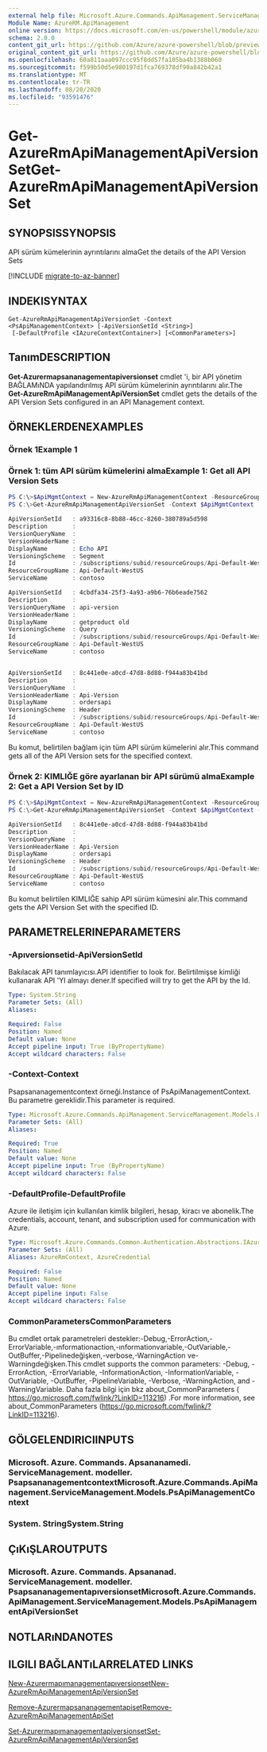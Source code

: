 ```yaml
---
external help file: Microsoft.Azure.Commands.ApiManagement.ServiceManagement.dll-Help.xml
Module Name: AzureRM.ApiManagement
online version: https://docs.microsoft.com/en-us/powershell/module/azurerm.apimanagement/get-azurermapimanagementapiversionset
schema: 2.0.0
content_git_url: https://github.com/Azure/azure-powershell/blob/preview/src/ResourceManager/ApiManagement/Commands.ApiManagement/help/Get-AzureRmApiManagementApiVersionSet.md
original_content_git_url: https://github.com/Azure/azure-powershell/blob/preview/src/ResourceManager/ApiManagement/Commands.ApiManagement/help/Get-AzureRmApiManagementApiVersionSet.md
ms.openlocfilehash: 60a811aaa097ccc95f8dd57fa105ba4b1388b060
ms.sourcegitcommit: f599b50d5e980197d1fca769378df90a842b42a1
ms.translationtype: MT
ms.contentlocale: tr-TR
ms.lasthandoff: 08/20/2020
ms.locfileid: "93591476"
---
```

# <span data-ttu-id="d1cd5-101">Get-AzureRmApiManagementApiVersionSet</span><span class="sxs-lookup"><span data-stu-id="d1cd5-101">Get-AzureRmApiManagementApiVersionSet</span></span>

## <span data-ttu-id="d1cd5-102">SYNOPSIS</span><span class="sxs-lookup"><span data-stu-id="d1cd5-102">SYNOPSIS</span></span>
<span data-ttu-id="d1cd5-103">API sürüm kümelerinin ayrıntılarını alma</span><span class="sxs-lookup"><span data-stu-id="d1cd5-103">Get the details of the API Version Sets</span></span>

[!INCLUDE [migrate-to-az-banner](../../includes/migrate-to-az-banner.md)]

## <span data-ttu-id="d1cd5-104">INDEKI</span><span class="sxs-lookup"><span data-stu-id="d1cd5-104">SYNTAX</span></span>

```
Get-AzureRmApiManagementApiVersionSet -Context <PsApiManagementContext> [-ApiVersionSetId <String>]
 [-DefaultProfile <IAzureContextContainer>] [<CommonParameters>]
```

## <span data-ttu-id="d1cd5-105">Tanım</span><span class="sxs-lookup"><span data-stu-id="d1cd5-105">DESCRIPTION</span></span>
<span data-ttu-id="d1cd5-106">**Get-Azurermapsananagementapiversionset** cmdlet 'i, bir API yönetim BAĞLAMıNDA yapılandırılmış API sürüm kümelerinin ayrıntılarını alır.</span><span class="sxs-lookup"><span data-stu-id="d1cd5-106">The **Get-AzureRmApiManagementApiVersionSet** cmdlet gets the details of the API Version Sets configured in an API Management context.</span></span>

## <span data-ttu-id="d1cd5-107">ÖRNEKLERDEN</span><span class="sxs-lookup"><span data-stu-id="d1cd5-107">EXAMPLES</span></span>

### <span data-ttu-id="d1cd5-108">Örnek 1</span><span class="sxs-lookup"><span data-stu-id="d1cd5-108">Example 1</span></span>

### <span data-ttu-id="d1cd5-109">Örnek 1: tüm API sürüm kümelerini alma</span><span class="sxs-lookup"><span data-stu-id="d1cd5-109">Example 1: Get all API Version Sets</span></span>
```powershell
PS C:\>$ApiMgmtContext = New-AzureRmApiManagementContext -ResourceGroupName "Api-Default-WestUS" -ServiceName "contoso"
PS C:\>Get-AzureRmApiManagementApiVersionSet -Context $ApiMgmtContext

ApiVersionSetId   : a93316c8-8b88-46cc-8260-380789a5d598
Description       :
VersionQueryName  :
VersionHeaderName :
DisplayName       : Echo API
VersioningScheme  : Segment
Id                : /subscriptions/subid/resourceGroups/Api-Default-WestUS/providers/Microsoft.ApiManagement/service/contoso/api-version-sets/a916c8-8b88-46cc-8260-380789a5d598
ResourceGroupName : Api-Default-WestUS
ServiceName       : contoso

ApiVersionSetId   : 4cbdfa34-25f3-4a93-a9b6-76b6eade7562
Description       :
VersionQueryName  : api-version
VersionHeaderName :
DisplayName       : getproduct old
VersioningScheme  : Query
Id                : /subscriptions/subid/resourceGroups/Api-Default-WestUS/providers/Microsoft.ApiManagement/service/contoso/api-version-sets/4cbdfa34-25f3-4a93-a9b6-76b6eade7562
ResourceGroupName : Api-Default-WestUS
ServiceName       : contoso


ApiVersionSetId   : 8c441e0e-a0cd-47d8-8d88-f944a83b41bd
Description       :
VersionQueryName  :
VersionHeaderName : Api-Version
DisplayName       : ordersapi
VersioningScheme  : Header
Id                : /subscriptions/subid/resourceGroups/Api-Default-WestUS/providers/Microsoft.ApiManagement/service/contoso/api-version-sets/8c441e0e-a0cd-47d8-8d88-f944a83b41bd
ResourceGroupName : Api-Default-WestUS
ServiceName       : contoso
```

<span data-ttu-id="d1cd5-110">Bu komut, belirtilen bağlam için tüm API sürüm kümelerini alır.</span><span class="sxs-lookup"><span data-stu-id="d1cd5-110">This command gets all of the API Version sets for the specified context.</span></span>

### <span data-ttu-id="d1cd5-111">Örnek 2: KIMLIĞE göre ayarlanan bir API sürümü alma</span><span class="sxs-lookup"><span data-stu-id="d1cd5-111">Example 2: Get a API Version Set by ID</span></span>
```powershell
PS C:\>$ApiMgmtContext = New-AzureRmApiManagementContext -ResourceGroupName "Api-Default-WestUS" -ServiceName "contoso"
PS C:\>Get-AzureRmApiManagementApiVersionSet -Context $ApiMgmtContext -ApiVersionSetId $ApiVersionSetId

ApiVersionSetId   : 8c441e0e-a0cd-47d8-8d88-f944a83b41bd
Description       :
VersionQueryName  :
VersionHeaderName : Api-Version
DisplayName       : ordersapi
VersioningScheme  : Header
Id                : /subscriptions/subid/resourceGroups/Api-Default-WestUS/providers/Microsoft.ApiManagement/service/contoso/api-version-sets/8c441e0e-a0cd-47d8-8d88-f944a83b41bd
ResourceGroupName : Api-Default-WestUS
ServiceName       : contoso
```

<span data-ttu-id="d1cd5-112">Bu komut belirtilen KIMLIĞE sahip API sürüm kümesini alır.</span><span class="sxs-lookup"><span data-stu-id="d1cd5-112">This command gets the API Version Set with the specified ID.</span></span>

## <span data-ttu-id="d1cd5-113">PARAMETRELERINE</span><span class="sxs-lookup"><span data-stu-id="d1cd5-113">PARAMETERS</span></span>

### <span data-ttu-id="d1cd5-114">-Apıversionsetid</span><span class="sxs-lookup"><span data-stu-id="d1cd5-114">-ApiVersionSetId</span></span>
<span data-ttu-id="d1cd5-115">Bakılacak API tanımlayıcısı.</span><span class="sxs-lookup"><span data-stu-id="d1cd5-115">API identifier to look for.</span></span>
<span data-ttu-id="d1cd5-116">Belirtilmişse kimliği kullanarak API 'YI almayı dener.</span><span class="sxs-lookup"><span data-stu-id="d1cd5-116">If specified will try to get the API by the Id.</span></span>

```yaml
Type: System.String
Parameter Sets: (All)
Aliases:

Required: False
Position: Named
Default value: None
Accept pipeline input: True (ByPropertyName)
Accept wildcard characters: False
```

### <span data-ttu-id="d1cd5-117">-Context</span><span class="sxs-lookup"><span data-stu-id="d1cd5-117">-Context</span></span>
<span data-ttu-id="d1cd5-118">Psapsananagementcontext örneği.</span><span class="sxs-lookup"><span data-stu-id="d1cd5-118">Instance of PsApiManagementContext.</span></span>
<span data-ttu-id="d1cd5-119">Bu parametre gereklidir.</span><span class="sxs-lookup"><span data-stu-id="d1cd5-119">This parameter is required.</span></span>

```yaml
Type: Microsoft.Azure.Commands.ApiManagement.ServiceManagement.Models.PsApiManagementContext
Parameter Sets: (All)
Aliases:

Required: True
Position: Named
Default value: None
Accept pipeline input: True (ByPropertyName)
Accept wildcard characters: False
```

### <span data-ttu-id="d1cd5-120">-DefaultProfile</span><span class="sxs-lookup"><span data-stu-id="d1cd5-120">-DefaultProfile</span></span>
<span data-ttu-id="d1cd5-121">Azure ile iletişim için kullanılan kimlik bilgileri, hesap, kiracı ve abonelik.</span><span class="sxs-lookup"><span data-stu-id="d1cd5-121">The credentials, account, tenant, and subscription used for communication with Azure.</span></span>

```yaml
Type: Microsoft.Azure.Commands.Common.Authentication.Abstractions.IAzureContextContainer
Parameter Sets: (All)
Aliases: AzureRmContext, AzureCredential

Required: False
Position: Named
Default value: None
Accept pipeline input: False
Accept wildcard characters: False
```

### <span data-ttu-id="d1cd5-122">CommonParameters</span><span class="sxs-lookup"><span data-stu-id="d1cd5-122">CommonParameters</span></span>
<span data-ttu-id="d1cd5-123">Bu cmdlet ortak parametreleri destekler:-Debug,-ErrorAction,-ErrorVariable,-ınformationaction,-ınformationvariable,-OutVariable,-OutBuffer,-Pipelinedeğişken,-verbose,-WarningAction ve-Warningdeğişken.</span><span class="sxs-lookup"><span data-stu-id="d1cd5-123">This cmdlet supports the common parameters: -Debug, -ErrorAction, -ErrorVariable, -InformationAction, -InformationVariable, -OutVariable, -OutBuffer, -PipelineVariable, -Verbose, -WarningAction, and -WarningVariable.</span></span> <span data-ttu-id="d1cd5-124">Daha fazla bilgi için bkz about_CommonParameters ( https://go.microsoft.com/fwlink/?LinkID=113216) .</span><span class="sxs-lookup"><span data-stu-id="d1cd5-124">For more information, see about_CommonParameters (https://go.microsoft.com/fwlink/?LinkID=113216).</span></span>

## <span data-ttu-id="d1cd5-125">GÖLGELENDIRICI</span><span class="sxs-lookup"><span data-stu-id="d1cd5-125">INPUTS</span></span>

### <span data-ttu-id="d1cd5-126">Microsoft. Azure. Commands. Apsananamedi. ServiceManagement. modeller. Psapsananagementcontext</span><span class="sxs-lookup"><span data-stu-id="d1cd5-126">Microsoft.Azure.Commands.ApiManagement.ServiceManagement.Models.PsApiManagementContext</span></span>

### <span data-ttu-id="d1cd5-127">System. String</span><span class="sxs-lookup"><span data-stu-id="d1cd5-127">System.String</span></span>

## <span data-ttu-id="d1cd5-128">ÇıKıŞLAR</span><span class="sxs-lookup"><span data-stu-id="d1cd5-128">OUTPUTS</span></span>

### <span data-ttu-id="d1cd5-129">Microsoft. Azure. Commands. Apsananad. ServiceManagement. modeller. Psapsananagementapıversionset</span><span class="sxs-lookup"><span data-stu-id="d1cd5-129">Microsoft.Azure.Commands.ApiManagement.ServiceManagement.Models.PsApiManagementApiVersionSet</span></span>

## <span data-ttu-id="d1cd5-130">NOTLARıNDA</span><span class="sxs-lookup"><span data-stu-id="d1cd5-130">NOTES</span></span>

## <span data-ttu-id="d1cd5-131">ILGILI BAĞLANTıLAR</span><span class="sxs-lookup"><span data-stu-id="d1cd5-131">RELATED LINKS</span></span>

[<span data-ttu-id="d1cd5-132">New-Azurermapımanagementapıversionset</span><span class="sxs-lookup"><span data-stu-id="d1cd5-132">New-AzureRmApiManagementApiVersionSet</span></span>](./New-AzureRmApiManagementApiVersionSet.md)

[<span data-ttu-id="d1cd5-133">Remove-Azurermapsananagementapiset</span><span class="sxs-lookup"><span data-stu-id="d1cd5-133">Remove-AzureRmApiManagementApiSet</span></span>](./Remove-AzureRmApiManagementApiVersionSet.md)

[<span data-ttu-id="d1cd5-134">Set-Azurermapımanagementapiversionset</span><span class="sxs-lookup"><span data-stu-id="d1cd5-134">Set-AzureRmApiManagementApiVersionSet</span></span>](./Set-AzureRmApiManagementApiSet.md)
